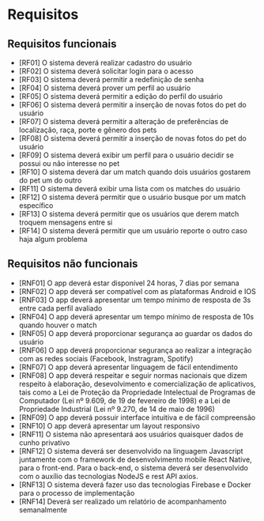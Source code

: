 # Requisitos

## Requisitos funcionais

- [RF01] O sistema deverá realizar cadastro do usuário
- [RF02] O sistema deverá solicitar login para o acesso
- [RF03] O sistema deverá permitir a redefinição de senha
- [RF04] O sistema deverá prover um perfil ao usuário
- [RF05] O sistema deverá permitir a edição do perfil do usuário
- [RF06] O sistema deverá permitir a inserção de novas fotos do pet do usuário
- [RF07] O sistema deverá permitir a alteração de preferências de localização, raça, porte e gênero dos pets
- [RF08] O sistema deverá permitir a inserção de novas fotos do pet do usuário
- [RF09] O sistema deverá exibir um perfil para o usuário decidir se possui ou não interesse no pet
- [RF10] O sistema deverá dar um match quando dois usuários gostarem do pet um do outro
- [RF11] O sistema deverá exibir uma lista com os matches do usuário
- [RF12] O sistema deverá permitir que o usuário busque por um match específico
- [RF13] O sistema deverá permitir que os usuários que derem match troquem mensagens entre si
- [RF14] O sistema deverá permitir que um usuário reporte o outro caso haja algum problema

## Requisitos não funcionais 

- [RNF01] O app deverá estar disponível 24 horas, 7 dias por semana 
- [RNF02] O app deverá ser compatível com as plataformas Android e IOS 
- [RNF03] O app deverá apresentar um tempo mínimo de resposta de 3s entre cada perfil avaliado 
- [RNF04] O app deverá apresentar um tempo mínimo de resposta de 10s quando houver o match 
- [RNF05] O app deverá proporcionar segurança ao guardar os dados do usuário
- [RNF06] O app deverá proporcionar segurança ao realizar a integração com as redes sociais (Facebook, Instragram, Spotify)
- [RNF07] O app deverá apresentar linguagem de fácil entendimento
- [RNF08] O app deverá respeitar e seguir normas nacionais que dizem respeito à elaboração, desevolvimento e comercialização de aplicativos, tais como a Lei de Proteção da Propriedade Intelectual de Programas de Computador (Lei nº 9.609, de 19 de fevereiro de 1998) e a Lei de Propriedade Industrial (Lei nº 9.270, de 14 de maio de 1996)
- [RNF09] O app deverá possuir interface intuitiva e de fácil compreensão
- [RNF10] O app deverá apresentar um layout responsivo
- [RNF11] O sistema não apresentará aos usuários quaisquer dados de cunho privativo 
- [RNF12] O sistema deverá ser desenvolvido na linguagem Javascript juntamente com o framework de desenvolvimento mobile React Native, para o front-end. Para o back-end, o sistema deverá ser desenvolvido com o auxílio das tecnologias NodeJS e rest API axios.
- [RNF13] O sistema deverá fazer uso das tecnologias Firebase e Docker para o processo de implementação
- [RNF14] Deverá ser realizado um relatório de acompanhamento semanalmente

